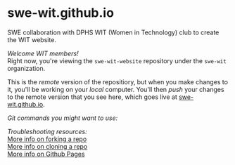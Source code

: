# swe-wit.github.io
SWE collaboration with DPHS WIT (Women in Technology) club to create the WIT website.

*Welcome WIT members!*<br>
Right now, you're viewing the `swe-wit-website` repository under the `swe-wit` organization. 

This is the *remote* version of the repositiory, but when you make changes to it, you'll be working on your *local* computer. You'll then *push* your changes to the remote version that you see here, which goes live at [swe-wit.github.io](http://swe-wit.github.io).<br>

*Git commands you might want to use:*<br>

*Troubleshooting resources:*<br>
[More info on forking a repo](https://help.github.com/en/articles/fork-a-repo)<br>
[More info on cloning a repo](https://help.github.com/en/articles/cloning-a-repository)<br>
[More info on Github Pages](https://pages.github.com/)
